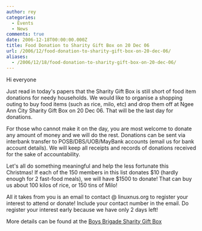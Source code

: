 ```yaml
---
author: rey
categories:
  - Events
  - News
comments: true
date: 2006-12-18T00:00:00.000Z
title: Food Donation to Sharity Gift Box on 20 Dec 06
url: /2006/12/food-donation-to-sharity-gift-box-on-20-dec-06/
aliases:
  - /2006/12/18/food-donation-to-sharity-gift-box-on-20-dec-06/
---
```


Hi everyone

Just read in today's papers that the Sharity Gift Box is still short of food item donations for needy households. We would like to organise a shopping outing to buy food items (such as rice, milo, etc) and drop them off at Ngee Ann City Sharity Gift Box on 20 Dec 06. That will be the last day for donations.

For those who cannot make it on the day, you are most welcome to donate any amount of money and we will do the rest. Donations can be sent via interbank transfer to POSB/DBS/UOB/MayBank accounts (email us for bank account details). We will keep all receipts and records of donations received for the sake of accountability.

Let's all do something meaningful and help the less fortunate this Christmas! If each of the 150 members in this list donates $10 (hardly enough for 2 fast-food meals), we will have $1500 to donate! That can buy us about 100 kilos of rice, or 150 tins of Milo!

All it takes from you is an email to contact @ linuxnus.org to register your interest to attend or donate! Include your contact number in the email. Do register your interest early because we have only 2 days left!

More details can be found at the <a href="//www.bbsgb.org.sg/ful.html">Boys Brigade Sharity Gift Box</a>
